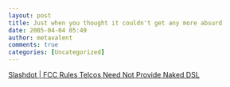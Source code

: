 ```yaml
---
layout: post
title: Just when you thought it couldn't get any more absurd
date: 2005-04-04 05:49
author: metavalent
comments: true
categories: [Uncategorized]
---
```

<a href="http://yro.slashdot.org/article.pl?sid=05/04/03/2229234&amp;from=rss">Slashdot | FCC Rules Telcos Need Not Provide Naked DSL</a>
